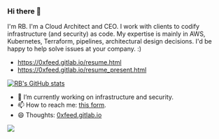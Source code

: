 ### Hi there 👋

I'm RB. I'm a Cloud Architect and CEO. I work with clients to codify infrastructure (and security) as code. My expertise is mainly in AWS, Kubernetes, Terraform, pipelines, architectural design decisions. I'd be happy to help solve issues at your company. :)

- https://0xfeed.gitlab.io/resume.html
- https://0xfeed.gitlab.io/resume_present.html

[![RB's GitHub stats](https://github-readme-stats.vercel.app/api?username=nitrocode&theme=cobalt)](https://github-readme-stats.vercel.app/api?username=nitrocode&theme=cobalt)

- 🔭 I’m currently working on infrastructure and security.
- 📫 How to reach me: [this form](https://bit.ly/2K7e76D).
- 😄 Thoughts: [0xfeed.gitlab.io](https://0xfeed.gitlab.io)

![](https://komarev.com/ghpvc/?username=nitrocode)
